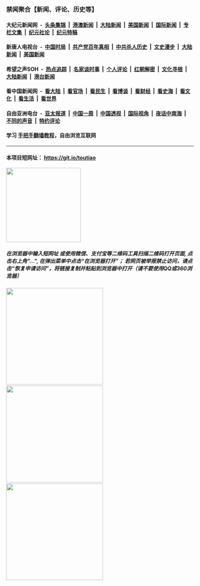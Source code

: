 ### 禁闻聚合【新闻、评论、历史等】

#### 大纪元新闻网 &nbsp;-&nbsp; [头条集锦](indexes/E头条集锦.md?t=02091422) &nbsp;|&nbsp; [港澳新闻](indexes/E港澳新闻.md?t=02091422)  &nbsp;|&nbsp; [大陆新闻](indexes/E大陆新闻.md?t=02091422) &nbsp;|&nbsp; [美国新闻](indexes/E美国新闻.md?t=02091422) &nbsp;|&nbsp; [国际新闻](indexes/E国际新闻.md?t=02091422) &nbsp;|&nbsp; [专栏文集](indexes/E专栏文集.md?t=02091422) &nbsp;|&nbsp; [纪元社论](indexes/E纪元社论.md?t=02091422) &nbsp;|&nbsp; [纪元特稿](indexes/E纪元特稿.md?t=02091422) 

#### 新唐人电视台 &nbsp;-&nbsp; [中国时局](indexes/N中国时局.md?t=02091422) &nbsp;|&nbsp; [共产党百年真相](indexes/N共产党百年真相.md?t=02091422) &nbsp;|&nbsp; [中共杀人历史](indexes/N中共杀人历史.md?t=02091422) &nbsp;|&nbsp; [文史漫步](indexes/N文史漫步.md?t=02091422) &nbsp;|&nbsp; [大陆新闻](indexes/N大陆新闻.md?t=02091422) &nbsp;|&nbsp; [美国新闻](indexes/N美国新闻.md?t=02091422)

#### 希望之声SOH &nbsp;-&nbsp; [热点追踪](indexes/H热点追踪.md?t=02091422) &nbsp;|&nbsp; [名家谈时事](indexes/H名家谈时事.md?t=02091422) &nbsp;|&nbsp; [个人评论](indexes/H个人评论.md?t=02091422)  &nbsp;|&nbsp; [红朝解密](indexes/H红朝解密.md?t=02091422) &nbsp;|&nbsp; [文化寻根](indexes/H文化寻根.md?t=02091422) &nbsp;|&nbsp; [大陆新闻](indexes/H大陆新闻.md?t=02091422) &nbsp;|&nbsp; [港台新闻](indexes/H港台新闻.md?t=02091422)

#### 看中国新闻网 &nbsp;-&nbsp; [看大陆](indexes/S看大陆.md?t=02091422) &nbsp;|&nbsp; [看官场](indexes/S看官场.md?t=02091422) &nbsp;|&nbsp; [看民生](indexes/S看民生.md?t=02091422)  &nbsp;|&nbsp; [看博谈](indexes/S看博谈.md?t=02091422) &nbsp;|&nbsp; [看财经](indexes/S看财经.md?t=02091422) &nbsp;|&nbsp; [看史海](indexes/S看史海.md?t=02091422) &nbsp;|&nbsp; [看文化](indexes/S看文化.md?t=02091422) &nbsp;|&nbsp; [看生活](indexes/S看生活.md?t=02091422) &nbsp;|&nbsp; [看世界](indexes/S看世界.md?t=02091422)

#### 自由亚洲电台 &nbsp;-&nbsp; [亚太报道](indexes/R亚太报道.md?t=02091422) &nbsp;|&nbsp; [中国一周](indexes/R中国一周.md?t=02091422) &nbsp;|&nbsp; [中国透视](indexes/R中国透视.md?t=02091422)  &nbsp;|&nbsp; [国际视角](indexes/R国际视角.md?t=02091422) &nbsp;|&nbsp; [夜话中南海](indexes/R夜话中南海.md?t=02091422) &nbsp;|&nbsp; [不同的声音](indexes/R不同的声音.md?t=02091422) &nbsp;|&nbsp; [特约评论](indexes/R特约评论.md?t=02091422)

#### 学习 [手把手翻墙教程](https://github.com/gfw-breaker/guides/wiki)，自由浏览互联网

----

#### 本项目短网址： https://git.io/toutiao
<img src="https://raw.githubusercontent.com/gfw-breaker/banned-news/master/scripts/img/qr.png" width="200px"/>  

##### 在浏览器中输入短网址 或使用微信、支付宝等二维码工具扫描二维码打开页面, 点击右上角"...", 在弹出菜单中点击“在浏览器打开”； 若网页被举报禁止访问，请点击“恢复申请访问”，将链接复制并粘贴到浏览器中打开（请不要使用QQ或360浏览器）

<img src="https://raw.githubusercontent.com/gfw-breaker/banned-news/master/scripts/img/1.png" width="260px"/> &nbsp; <img src="https://raw.githubusercontent.com/gfw-breaker/banned-news/master/scripts/img/2.png" width="260px"/> &nbsp; <img src="https://raw.githubusercontent.com/gfw-breaker/banned-news/master/scripts/img/3.png" width="260px"/>
